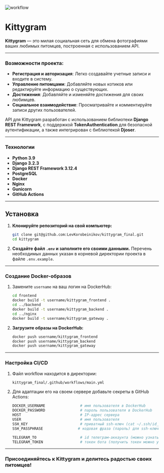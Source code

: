![workflow](https://github.com/LevKorobeinikov/kittygram_final/actions/workflows/main.yml/badge.svg)

# Kittygram

**Kittygram** — это милая социальная сеть для обмена фотографиями ваших любимых питомцев, построенная с использованием  API.

---

### Возможности проекта:

- **Регистрация и авторизация**: Легко создавайте учетные записи и входите в систему.
- **Управление питомцами**: Добавляйте новых котиков или редактируйте информацию о существующих.
- **Достижения**: Добавляйте и изменяйте достижения для своих любимцев.
- **Социальное взаимодействие**: Просматривайте и комментируйте записи других пользователей.

API для Kittygram разработан с использованием библиотеки **Django REST Framework**, с поддержкой **TokenAuthentication** для безопасной аутентификации, а также интегрирован с библиотекой **Djoser**.

---

### Технологии

- **Python 3.9**
- **Django 3.2.3**
- **Django REST Framework 3.12.4**
- **PostgreSQL**
- **Docker**
- **Nginx**
- **Gunicorn**
- **GitHub Actions**

---

## Установка

1. **Клонируйте репозиторий на свой компьютер:**

    ```bash
    git clone git@github.com:LevKorobeinikov/kittygram_final.git
    cd kittygram
    ```

2. **Создайте файл `.env` и заполните его своими данными.** Перечень необходимых данных указан в корневой директории проекта в файле `.env.example`.

---

### Создание Docker-образов

1. Замените `username` на ваш логин на DockerHub:

    ```bash
    cd frontend
    docker build -t username/kittygram_frontend .
    cd ../backend
    docker build -t username/kittygram_backend .
    cd ../nginx
    docker build -t username/kittygram_gateway .
    ```

2. **Загрузите образы на DockerHub:**

    ```bash
    docker push username/kittygram_frontend
    docker push username/kittygram_backend
    docker push username/kittygram_gateway
    ```

---

### Настройка CI/CD

1. Файл workflow находится в директории:

    ```bash
    kittygram_final/.github/workflows/main.yml
    ```

2. Для адаптации его на своем сервере добавьте секреты в GitHub Actions:

    ```bash
    DOCKER_USERNAME                # имя пользователя в DockerHub
    DOCKER_PASSWORD                # пароль пользователя в DockerHub
    HOST                           # IP-адрес сервера
    USER                           # имя пользователя
    SSH_KEY                        # приватный ssh-ключ (cat ~/.ssh/id_rsa)
    SSH_PASSPHRASE                # кодовая фраза (пароль) для ssh-ключа

    TELEGRAM_TO                    # id телеграм-аккаунта (можно узнать у @userinfobot, команда /start)
    TELEGRAM_TOKEN                 # токен бота (получить токен можно у @BotFather, /token, имя бота)
    ```

---

### Присоединяйтесь к Kittygram и делитесь радостью своих питомцев!

